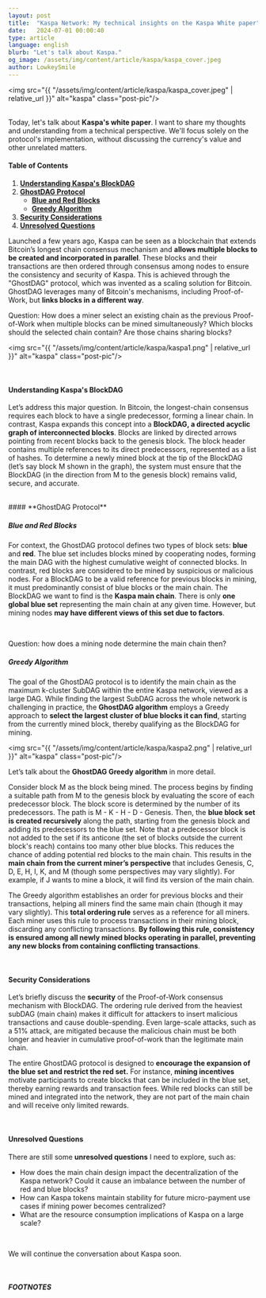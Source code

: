 ```yaml
---
layout: post
title:  "Kaspa Network: My technical insights on the Kaspa White paper"
date:   2024-07-01 00:00:40
type: article
language: english
blurb: "Let's talk about Kaspa."
og_image: /assets/img/content/article/kaspa/kaspa_cover.jpeg
author: LowkeySmile
---
```



<img src="{{ "/assets/img/content/article/kaspa/kaspa_cover.jpeg" | relative_url }}" alt="kaspa" class="post-pic"/>
<br />
<br />

Today, let's talk about **Kaspa's white paper**. I want to share my thoughts and understanding from a technical perspective. We'll focus solely on the protocol's implementation, without discussing the currency's value and other unrelated matters.
<br />

#### Table of Contents
1. [**Understanding Kaspa's BlockDAG**](#understanding-kaspas-blockdag)
2. [**GhostDAG Protocol**](#ghostdag-protocol)
    * [**Blue and Red Blocks**](#blue-and-red-blocks)
    * [**Greedy Algorithm**](#greedy-algorithm)
3. [**Security Considerations**](#security-considerations)
4. [**Unresolved Questions**](#unresolved-questions)


Launched a few years ago, Kaspa can be seen as a blockchain that extends Bitcoin’s longest chain consensus mechanism and **allows multiple blocks to be created and incorporated in parallel**. These blocks and their transactions are then ordered through consensus among nodes to ensure the consistency and security of Kaspa. This is achieved through the "GhostDAG" protocol, which was invented as a scaling solution for Bitcoin. GhostDAG leverages many of Bitcoin's mechanisms, including Proof-of-Work, but **links blocks in a different way**.


Question: How does a miner select an existing chain as the previous Proof-of-Work when multiple blocks can be mined simultaneously? Which blocks should the selected chain contain? Are those chains sharing blocks?


<img src="{{ "/assets/img/content/article/kaspa/kaspa1.png" | relative_url }}" alt="kaspa" class="post-pic"/>

<br />

#### **Understanding Kaspa's BlockDAG**

Let’s address this major question. In Bitcoin, the longest-chain consensus requires each block to have a single predecessor, forming a linear chain. In contrast, Kaspa expands this concept into a **BlockDAG, a directed acyclic graph of interconnected blocks**. Blocks are linked by directed arrows pointing from recent blocks back to the genesis block. The block header contains multiple references to its direct predecessors, represented as a list of hashes. To determine a newly mined block at the tip of the BlockDAG (let’s say block M shown in the graph), the system must ensure that the BlockDAG (in the direction from M to the genesis block) remains valid, secure, and accurate.

<br />
#### **GhostDAG Protocol**


##### **Blue and Red Blocks**

For context, the GhostDAG protocol defines two types of block sets: **blue** and **red**. The blue set includes blocks mined by cooperating nodes, forming the main DAG with the highest cumulative weight of connected blocks. In contrast, red blocks are considered to be mined by suspicious or malicious nodes. For a BlockDAG to be a valid reference for previous blocks in mining, it must predominantly consist of blue blocks or the main chain. The BlockDAG we want to find is the **Kaspa main chain**. There is only **one global blue set** representing the main chain at any given time. However, but mining nodes **may have different views of this set due to factors**.

<br />

Question: how does a mining node determine the main chain then?

##### **Greedy Algorithm**

The goal of the GhostDAG protocol is to identify the main chain as the maximum k-cluster SubDAG within the entire Kaspa network, viewed as a large DAG. While finding the largest SubDAG across the whole network is challenging in practice, the **GhostDAG algorithm** employs a Greedy approach to **select the largest cluster of blue blocks it can find**, starting from the currently mined block, thereby qualifying as the BlockDAG for mining.



<img src="{{ "/assets/img/content/article/kaspa/kaspa2.png" | relative_url }}" alt="kaspa" class="post-pic"/>

Let’s talk about the **GhostDAG Greedy algorithm** in more detail.

Consider block M as the block being mined. The process begins by finding a suitable path from M to the genesis block by evaluating the score of each predecessor block. The block score is determined by the number of its predecessors. The path is M - K - H - D - Genesis. Then, the **blue block set is created recursively** along the path, starting from the genesis block and adding its predecessors to the blue set. Note that a predecessor block is not added to the set if its anticone (the set of blocks outside the current block's reach) contains too many other blue blocks. This reduces the chance of adding potential red blocks to the main chain. This results in the **main chain from the current miner’s perspective** that includes Genesis, C, D, E, H, I, K, and M (though some perspectives may vary slightly). For example, if J wants to mine a block, it will find its version of the main chain.


The Greedy algorithm establishes an order for previous blocks and their transactions, helping all miners find the same main chain (though it may vary slightly). This **total ordering rule** serves as a reference for all miners. Each miner uses this rule to process transactions in their mining block, discarding any conflicting transactions. **By following this rule, consistency is ensured among all newly mined blocks operating in parallel, preventing any new blocks from containing conflicting transactions**.


<br />

#### **Security Considerations**

Let’s briefly discuss the **security** of the Proof-of-Work consensus mechanism with BlockDAG. The ordering rule derived from the heaviest subDAG (main chain) makes it difficult for attackers to insert malicious transactions and cause double-spending. Even large-scale attacks, such as a 51% attack, are mitigated because the malicious chain must be both longer and heavier in cumulative proof-of-work than the legitimate main chain.

 The entire GhostDAG protocol is designed to **encourage the expansion of the blue set and restrict the red set.**  For instance, **mining incentives** motivate participants to create blocks that can be included in the blue set, thereby earning rewards and transaction fees. While red blocks can still be mined and integrated into the network, they are not part of the main chain and will receive only limited rewards.

<br />

#### **Unresolved Questions**

There are still some **unresolved questions** I need to explore, such as:

- How does the main chain design impact the decentralization of the Kaspa network? Could it cause an imbalance between the number of red and blue blocks?
- How can Kaspa tokens maintain stability for future micro-payment use cases if mining power becomes centralized?
- What are the resource consumption implications of Kaspa on a large scale?

<br />

We will continue the conversation about Kaspa soon.

<br />


##### FOOTNOTES

[^1]: This is a note!